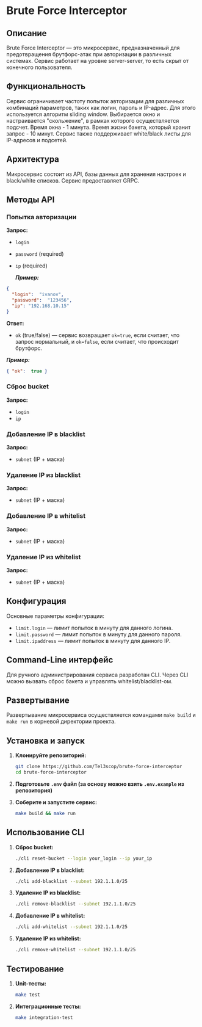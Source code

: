  # Brute Force Interceptor

## Описание

Brute Force Interceptor — это микросервис, предназначенный для предотвращения брутфорс-атак при авторизации в различных системах. Сервис работает на уровне server-server, то есть скрыт от конечного пользователя.

## Функциональность

Сервис ограничивает частоту попыток авторизации для различных комбинаций параметров, таких как логин, пароль и IP-адрес. Для этого используется алгоритм sliding window. Выбирается окно и настраивается "скольжение", в рамках которого осуществляется подсчет. Время окна - 1 минута. Время жизни бакета, который хранит запрос - 10 минут. Сервис также поддерживает white/black листы для IP-адресов и подсетей.

## Архитектура

Микросервис состоит из API, базы данных для хранения настроек и black/white списков. Сервис предоставляет GRPC.

## Методы API

### Попытка авторизации

**Запрос:**
- `login`
- `password` (required)
- `ip` (required)


  ***Пример:***
```json
{ 
  "login":  "ivanov",
  "password":  "123456",
  "ip": "192.168.10.15"
}
```

**Ответ:**
- `ok` (true/false) — сервис возвращает `ok=true`, если считает, что запрос нормальный, и `ok=false`, если считает, что происходит брутфорс.

***Пример:***
```json
{ "ok":  true }
```

### Сброс bucket

**Запрос:**
- `login`
- `ip`

### Добавление IP в blacklist

**Запрос:**
- `subnet` (IP + маска)

### Удаление IP из blacklist

**Запрос:**
- `subnet` (IP + маска)

### Добавление IP в whitelist

**Запрос:**
- `subnet` (IP + маска)

### Удаление IP из whitelist

**Запрос:**
- `subnet` (IP + маска)

## Конфигурация

Основные параметры конфигурации:
- `limit.login` — лимит попыток в минуту для данного логина.
- `limit.password` — лимит попыток в минуту для данного пароля.
- `limit.ipaddress` — лимит попыток в минуту для данного IP.

## Command-Line интерфейс

Для ручного администрирования сервиса разработан CLI. 
Через CLI можно вызвать сброс бакета и управлять whitelist/blacklist-ом.

## Развертывание

Развертывание микросервиса осуществляется командами  `make build` и `make run` в корневой директории проекта.

## Установка и запуск

1. **Клонируйте репозиторий:**
   ```sh
   git clone https://github.com/Tel3scop/brute-force-interceptor
   cd brute-force-interceptor
   ```

2. **Подготовьте `.env` файл (за основу можно взять `.env.example` из репозитория)**

3. **Соберите и запустите сервис:**
   ```sh
   make build && make run
   ```

## Использование CLI

1. **Сброс bucket:**
   ```sh
   ./cli reset-bucket --login your_login --ip your_ip
   ```

2. **Добавление IP в blacklist:**
   ```sh
   ./cli add-blacklist --subnet 192.1.1.0/25
   ```

3. **Удаление IP из blacklist:**
   ```sh
   ./cli remove-blacklist --subnet 192.1.1.0/25
   ```

4. **Добавление IP в whitelist:**
   ```sh
   ./cli add-whitelist --subnet 192.1.1.0/25
   ```

5. **Удаление IP из whitelist:**
   ```sh
   ./cli remove-whitelist --subnet 192.1.1.0/25
   ```

## Тестирование

1. **Unit-тесты:**
   ```sh
   make test
   ```

2. **Интеграционные тесты:**
   ```sh
   make integration-test
   ```
